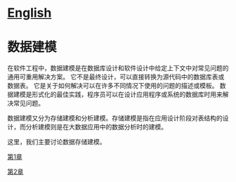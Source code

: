 
# [English](https://github.com/BardoQi/data-pattern/blob/master/README.md "English")

# 数据建模

在软件工程中，数据建模是在数据库设计和软件设计中给定上下文中对常见问题的通用可重用解决方案。 它不是最终设计，可以直接转换为源代码中的数据库表或数据表。 它是关于如何解决可以在许多不同情况下使用的问题的描述或模板。 数据建模是形式化的最佳实践，程序员可以在设计应用程序或系统的数据库时用来解决常见问题。
   
数据建模又分为存储建模和分析建模。存储建模是指在应用设计阶段对表结构的设计，而分析建模则是在大数据应用中的数据分析时的建模。
    
这里，我们主要讨论数据存储建模。    
   
[第1章](https://github.com/BardoQi/data-pattern/blob/master/chapter_001.md "第1章")

  
[第2章](https://github.com/BardoQi/data-pattern/blob/master/chapter_002.md "第2章")